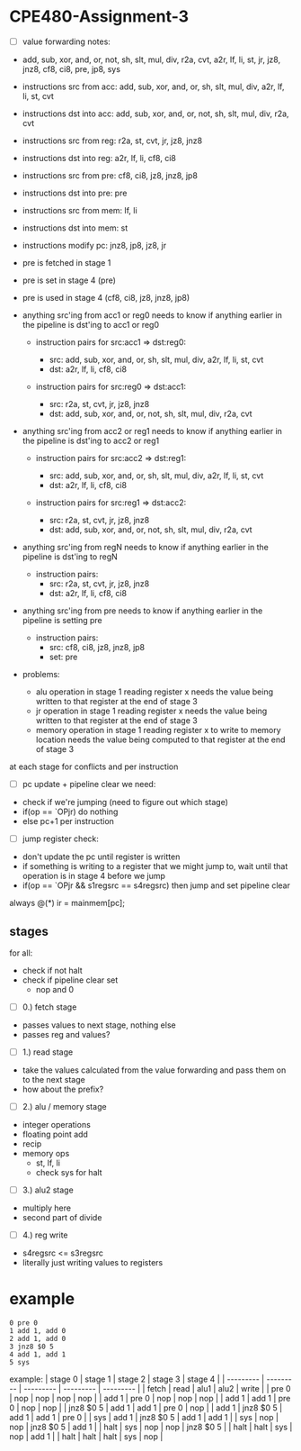 # CPE480-Assignment-3

- [ ] value forwarding notes:

- add, sub, xor, and, or, not, sh, slt, mul, div, r2a, cvt, a2r, lf, li, st, jr, jz8, jnz8, cf8, ci8, pre, jp8, sys

- instructions src from acc: add, sub, xor, and, or, sh, slt, mul, div, a2r, lf, li, st, cvt
- instructions dst into acc: add, sub, xor, and, or, not, sh, slt, mul, div, r2a, cvt

- instructions src from reg: r2a, st, cvt, jr, jz8, jnz8
- instructions dst into reg: a2r, lf, li, cf8, ci8

- instructions src from pre: cf8, ci8, jz8, jnz8, jp8
- instructions dst into pre: pre

- instructions src from mem: lf, li
- instructions dst into mem: st 

- instructions modify pc: jnz8, jp8, jz8, jr

- pre is fetched in stage 1
- pre is set in stage 4 (pre)
- pre is used in stage 4 (cf8, ci8, jz8, jnz8, jp8)

- anything src'ing from acc1 or reg0 needs to know if anything earlier in the pipeline is dst'ing to acc1 or reg0
    - instruction pairs for src:acc1 => dst:reg0:
        - src: add, sub, xor, and, or, sh, slt, mul, div, a2r, lf, li, st, cvt
        - dst: a2r, lf, li, cf8, ci8

    - instruction pairs for src:reg0 => dst:acc1:
        - src: r2a, st, cvt, jr, jz8, jnz8
        - dst: add, sub, xor, and, or, not, sh, slt, mul, div, r2a, cvt

- anything src'ing from acc2 or reg1 needs to know if anything earlier in the pipeline is dst'ing to acc2 or reg1
    - instruction pairs for src:acc2 => dst:reg1:
        - src: add, sub, xor, and, or, sh, slt, mul, div, a2r, lf, li, st, cvt
        - dst: a2r, lf, li, cf8, ci8

    - instruction pairs for src:reg1 => dst:acc2:
        - src: r2a, st, cvt, jr, jz8, jnz8
        - dst: add, sub, xor, and, or, not, sh, slt, mul, div, r2a, cvt
    
- anything src'ing from regN needs to know if anything earlier in the pipeline is dst'ing to regN
    - instruction pairs:
        - src: r2a, st, cvt, jr, jz8, jnz8
        - dst: a2r, lf, li, cf8, ci8

- anything src'ing from pre needs to know if anything earlier in the pipeline is setting pre
    - instruction pairs:
        - src: cf8, ci8, jz8, jnz8, jp8
        - set: pre


- problems:
    - alu operation in stage 1 reading register x needs the value being written to that register at the end of stage 3
    - jr operation in stage 1 reading register x needs the value being written to that register at the end of stage 3
    - memory operation in stage 1 reading register x to write to memory location needs the value being computed to that register at the end of stage 3


at each stage for conflicts and per instruction

- [ ] pc update + pipeline clear we need:
- check if we're jumping (need to figure out which stage)
- if(op == `OPjr) do nothing
- else pc+1
per instruction

- [ ] jump register check:
- don't update the pc until register is written
- if something is writing to a register that we might jump to, wait until that operation is in stage 4 before we jump
- if(op == `OPjr && s1regsrc == s4regsrc) then jump and set pipeline clear

always @(*) ir = mainmem[pc];

## stages
for all:
- check if not halt
- check if pipeline clear set
    - nop and 0

- [ ] 0.) fetch stage
- passes values to next stage, nothing else
- passes reg and values?

- [ ] 1.) read stage
- take the values calculated from the value forwarding and pass them on to the next stage
- how about the prefix?

- [ ] 2.) alu / memory stage
- integer operations
- floating point add
- recip
- memory ops
    - st, lf, li
    - check sys for halt

- [ ] 3.) alu2 stage
- multiply here
- second part of divide

- [ ] 4.) reg write
- s4regsrc <= s3regsrc
- literally just writing values to registers

# example
```
0 pre 0
1 add 1, add 0
2 add 1, add 0
3 jnz8 $0 5
4 add 1, add 1
5 sys
```
example: 
| stage 0   | stage 1   | stage 2   | stage 3   | stage 4   |
| --------- | --------- | --------- | --------- | --------- |
| fetch     | read      | alu1      | alu2      | write     |
| pre 0     | nop       | nop       | nop       | nop       |
| add 1     | pre 0     | nop       | nop       | nop       |
| add 1     | add 1     | pre 0     | nop       | nop       |
| jnz8 $0 5 | add 1     | add 1     | pre 0     | nop       |
| add 1     | jnz8 $0 5 | add 1     | add 1     | pre 0     | 
| sys       | add 1     | jnz8 $0 5 | add 1     | add 1     |
| sys       | nop       | nop       | jnz8 $0 5 | add 1     |
| halt      | sys       | nop       | nop       | jnz8 $0 5 |
| halt      | halt      | sys       | nop       | add 1     |
| halt      | halt      | halt      | sys       | nop       |
